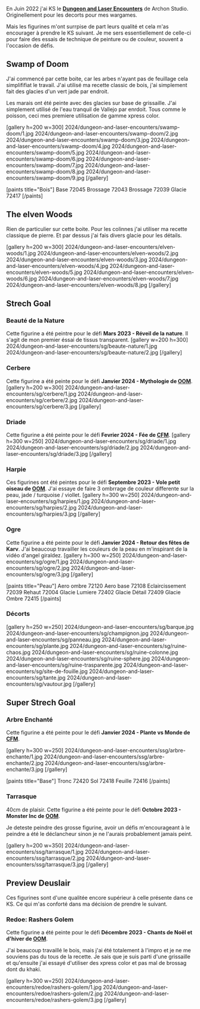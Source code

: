 En Juin 2022 j'ai KS le __[Dungeon and Laser Encounters](https://gamefound.com/fr/projects/archon-studio/encounters)__ de Archon Studio. Originellement pour les decorts pour mes wargames.

Mais les figurines m'ont surrpise de part leurs qualité et cela m'as encourager à prendre le KS suivant. Je me sers essentiellement de celle-ci pour faire des essais de technique de peinture ou de couleur, souvent a l'occasion de défis.

## Swamp of Doom
J'ai commencé par cette boite, car les arbes n'ayant pas de feuillage cela simplififiat le travail. J'ai utilisé ma
recette classic de bois, j'ai simplement fait des glacies d'un vert jade par endroit.

Les marais ont été peinte avec des glacies sur base de grissaille. J'ai simplement utilisé de l'eau tranquil de Vallejo par enrdoit. Tous comme le poisson, ceci mes premiere utilisation de gamme xpress color.

[gallery h=200 w=300]
2024/dungeon-and-laser-encounters/swamp-doom/1.jpg
2024/dungeon-and-laser-encounters/swamp-doom/2.jpg
2024/dungeon-and-laser-encounters/swamp-doom/3.jpg
2024/dungeon-and-laser-encounters/swamp-doom/4.jpg
2024/dungeon-and-laser-encounters/swamp-doom/5.jpg
2024/dungeon-and-laser-encounters/swamp-doom/6.jpg
2024/dungeon-and-laser-encounters/swamp-doom/7.jpg
2024/dungeon-and-laser-encounters/swamp-doom/8.jpg
2024/dungeon-and-laser-encounters/swamp-doom/9.jpg
[/gallery]

[paints title="Bois"]
Base	72045
Brossage	72043
Brossage	72039
Glacie	72417
[/paints]

## The elven Woods

Rien de particulier sur cette boite. Pour les colinnes j'ai utiliser ma recette classique de pierre. Et par dessus j'ai fais divers glacie pour les détails.

[gallery h=200 w=300]
2024/dungeon-and-laser-encounters/elven-woods/1.jpg
2024/dungeon-and-laser-encounters/elven-woods/2.jpg
2024/dungeon-and-laser-encounters/elven-woods/3.jpg
2024/dungeon-and-laser-encounters/elven-woods/4.jpg
2024/dungeon-and-laser-encounters/elven-woods/5.jpg
2024/dungeon-and-laser-encounters/elven-woods/6.jpg
2024/dungeon-and-laser-encounters/elven-woods/7.jpg
2024/dungeon-and-laser-encounters/elven-woods/8.jpg
[/gallery]

## Strech Goal
### Beauté de la Nature
Cette figurine a été peintre pour le défi __Mars 2023 - Réveil de la nature__. Il s'agit de mon premier éssai de tissus transparent.
[gallery w=200 h=300]
2024/dungeon-and-laser-encounters/sg/beaute-nature/1.jpg
2024/dungeon-and-laser-encounters/sg/beaute-nature/2.jpg
[/gallery]


### Cerbere
Cette figurine a été peinte pour le défi __Janvier 2024 - Mythologie de [OOM](https://onemoremini.fr/topic/601/d%C3%A9fi-janvier-2024-mythologie)__.
[gallery h=200 w=300]
2024/dungeon-and-laser-encounters/sg/cerbere/1.jpg
2024/dungeon-and-laser-encounters/sg/cerbere/2.jpg
2024/dungeon-and-laser-encounters/sg/cerbere/3.jpg
[/gallery]

### Driade
Cette figurine a été peinte pour le défi __Fevrier 2024 - Fée de [CFM](https://taverne.colorfulminis.com/t/defi-fevrier-2024-fee/5340)__.
[gallery h=300 w=250]
2024/dungeon-and-laser-encounters/sg/driade/1.jpg
2024/dungeon-and-laser-encounters/sg/driade/2.jpg
2024/dungeon-and-laser-encounters/sg/driade/3.jpg
[/gallery]

### Harpie
Ces figurines ont été peintes pour le défi __Septembre 2023 - Vole petit oiseau de [OOM](https://onemoremini.fr/topic/563/d%C3%A9fi-septembre-2023-vole-petit-oiseau)__.
J'ai essaye de faire 3 ombrrage de couleur differente sur la peau, jade / turquoise / viollet.
[gallery h=300 w=250]
2024/dungeon-and-laser-encounters/sg/harpies/1.jpg
2024/dungeon-and-laser-encounters/sg/harpies/2.jpg
2024/dungeon-and-laser-encounters/sg/harpies/3.jpg
[/gallery]

### Ogre
Cette figurine a été peinte pour le défi __Janvier 2024 - Retour des fêtes de Karv__. J'ai beaucoup travailler les couleurs de la peau en m'inspirant de la vidéo d'angel giraldez.
[gallery h=300 w=250]
2024/dungeon-and-laser-encounters/sg/ogre/1.jpg
2024/dungeon-and-laser-encounters/sg/ogre/2.jpg
2024/dungeon-and-laser-encounters/sg/ogre/3.jpg
[/gallery]

[paints title="Peau"]
Aero ombre	72120
Aero base	72108
Eclaircissement	72039
Rehaut	72004
Glacie Lumiere	72402
Glacie Détail	72409
Glacie Ombre	72415
[/paints]

### Décorts
[gallery h=250 w=250]
2024/dungeon-and-laser-encounters/sg/barque.jpg
2024/dungeon-and-laser-encounters/sg/champignon.jpg
2024/dungeon-and-laser-encounters/sg/panneau.jpg
2024/dungeon-and-laser-encounters/sg/plante.jpg
2024/dungeon-and-laser-encounters/sg/ruine-chaos.jpg
2024/dungeon-and-laser-encounters/sg/ruine-colonne.jpg
2024/dungeon-and-laser-encounters/sg/ruine-sphere.jpg
2024/dungeon-and-laser-encounters/sg/ruine-trasparente.jpg
2024/dungeon-and-laser-encounters/sg/site-de-fouille.jpg
2024/dungeon-and-laser-encounters/sg/tante.jpg
2024/dungeon-and-laser-encounters/sg/vautour.jpg
[/gallery]

## Super Strech Goal
### Arbre Enchanté
Cette figurine a été peinte pour le défi __Janvier 2024 - Plante vs Monde de [CFM](https://taverne.colorfulminis.com/t/defi-janvier-2024-plantes-vs-le-monde/5284)__.

[gallery h=300 w=250]
2024/dungeon-and-laser-encounters/ssg/arbre-enchante/1.jpg
2024/dungeon-and-laser-encounters/ssg/arbre-enchante/2.jpg
2024/dungeon-and-laser-encounters/ssg/arbre-enchante/3.jpg
[/gallery]

[paints title="Base"]
Tronc	72420
Sol	72418
Feuille	72416
[/paints]

### Tarrasque
40cm de plaisir. Cette figurine a été peinte pour le défi __Octobre 2023 - Monster Inc de [OOM](https://onemoremini.fr/topic/572/d%C3%A9fi-octobre-2023-monster-inc)__.

Je deteste peindre des grosse figurine, avoir un défis m'encourageant à le peindre a été le déclancheur sinon je ne l'aurais probablement jamais peint.

[gallery h=200 w=350]
2024/dungeon-and-laser-encounters/ssg/tarrasque/1.jpg
2024/dungeon-and-laser-encounters/ssg/tarrasque/2.jpg
2024/dungeon-and-laser-encounters/ssg/tarrasque/3.jpg
[/gallery]

## Preview Deuslair
Ces figurines sont d'une qualitée encore supérieur à celle présente dans ce KS. Ce qui m'as conforté dans ma décision de prendre le suivant.

### Redoe: Rashers Golem
Cette figurine a été peinte pour le défi __Décembre 2023 - Chants de Noël et d'hiver de [OOM](https://onemoremini.fr/topic/596/d%C3%A9fi-d%C3%A9cembre-2023-chants-de-no%C3%ABl-et-d-hiver)__.

J'ai beaucoup travaillé le bois, mais j'ai été totalement à l'impro et je ne me souviens pas du tous de la recette. Je sais que je suis parti d'une grissaille et qu'ensuite j'ai essayé d'utiliser des xpress color et pas mal de brossag dont du khaki.

[gallery h=300 w=250]
2024/dungeon-and-laser-encounters/redoe/rashers-golem/1.jpg
2024/dungeon-and-laser-encounters/redoe/rashers-golem/2.jpg
2024/dungeon-and-laser-encounters/redoe/rashers-golem/3.jpg
[/gallery]


